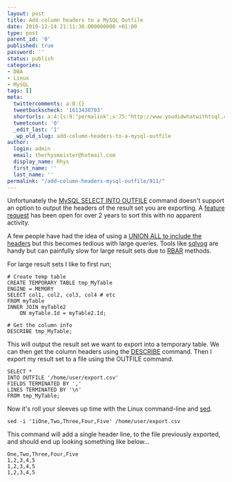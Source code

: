```yaml
---
layout: post
title: Add column headers to a MySQL Outfile
date: 2010-12-14 21:11:30.000000000 +01:00
type: post
parent_id: '0'
published: true
password: ''
status: publish
categories:
- DBA
- Linux
- MySQL
tags: []
meta:
  twittercomments: a:0:{}
  tweetbackscheck: '1613438703'
  shorturls: a:4:{s:9:"permalink";s:75:"http://www.youdidwhatwithtsql.com/add-column-headers-to-a-mysql-outfile/911";s:7:"tinyurl";s:26:"http://tinyurl.com/276f6sr";s:4:"isgd";s:18:"http://is.gd/iKI4i";s:5:"bitly";s:20:"http://bit.ly/e50IjT";}
  tweetcount: '0'
  _edit_last: '1'
  _wp_old_slug: add-column-headers-to-a-mysql-outfile
author:
  login: admin
  email: therhysmeister@hotmail.com
  display_name: Rhys
  first_name: ''
  last_name: ''
permalink: "/add-column-headers-mysql-outfile/911/"
---
```

Unfortunately the [MySQL SELECT INTO OUTFILE](http://dev.mysql.com/doc/refman/5.0/en/select.html "MySQL SELECT INTO OUTFILE") command doesn't support an option to output the headers of the result set you are exporting. A [feature request](http://bugs.mysql.com/bug.php?id=34992 "Headers option for OUTFILE MySQL command") has been open for over 2 years to sort this with no apparent activity.

A few people have had the idea of using a [UNION ALL to include the headers](http://jasonswett.net/how-to-get-headers-when-using-mysqls-select-into-outfile/ "MySQL SELECT INTO OUTFILE UNION") but this becomes tedious with large queries. Tools like [sqlyog](http://www.webyog.com/en/ "sqlyog") are handy but can painfully slow for large result sets due to [RBAR](http://www.simple-talk.com/sql/t-sql-programming/rbar--row-by-agonizing-row/) methods.

For large result sets I like to first run;

```
# Create temp table
CREATE TEMPORARY TABLE tmp_MyTable
ENGINE = MEMORY
SELECT col1, col2, col3, col4 # etc
FROM myTable
INNER JOIN myTable2
	ON myTable.Id = myTable2.Id;

# Get the column info
DESCRIBE tmp_MyTable;
```

This will output the result set we want to export into a temporary table. We can then get the column headers using the [DESCRIBE](http://dev.mysql.com/doc/refman/5.0/en/describe.html "MySQL DESCRIBE command") command. Then I export my result set to a file using the OUTFILE command.

```
SELECT *
INTO OUTFILE '/home/user/export.csv'
FIELDS TERMINATED BY ','
LINES TERMINATED BY '\n'
FROM tmp_MyTable;
```

Now it's roll your sleeves up time with the Linux command-line and [sed](http://en.wikipedia.org/wiki/Sed "Unix SED command").

```
sed -i '1iOne,Two,Three,Four,Five' /home/user/export.csv
```

This command will add a single header line, to the file previously exported, and should end up looking something like below...

```
One,Two,Three,Four,Five
1,2,3,4,5
1,2,3,4,5
1,2,3,4,5
```
